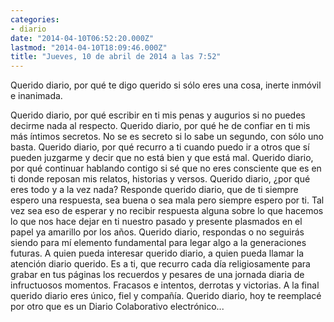 ```yaml
---
categories:
- diario
date: "2014-04-10T06:52:20.000Z"
lastmod: "2014-04-10T18:09:46.000Z"
title: "Jueves, 10 de abril de 2014 a las 7:52"
---
```


Querido diario, por qué te digo querido si sólo eres una cosa, inerte inmóvil e inanimada.

Querido diario, por qué escribir en ti mis penas y augurios si no puedes decirme nada al respecto.
Querido diario, por qué he de confiar en ti mis más íntimos secretos.
No se es secreto si lo sabe un segundo, con sólo uno basta.
Querido diario, por qué recurro a ti cuando puedo ir a otros que sí pueden juzgarme y decir que no está bien y que está mal.
Querido diario, por qué continuar hablando contigo si sé que no eres consciente que es en ti donde reposan mis relatos, historias y versos.
Querido diario, ¿por qué eres todo y a la vez nada?
Responde querido diario, que de ti siempre espero una respuesta, sea buena o sea mala pero siempre espero por ti.
Tal vez sea eso de esperar y no recibir respuesta alguna sobre lo que hacemos lo que nos hace dejar en ti nuestro pasado y presente plasmados en el papel ya amarillo por los años.
Querido diario, respondas o no seguirás siendo para mí elemento fundamental para legar algo a la generaciones futuras.
A quien pueda interesar querido diario, a quien pueda llamar la atención diario querido.
Es a ti, que recurro cada día religiosamente para grabar en tus páginas los recuerdos y pesares de una jornada diaria de infructuosos momentos.
Fracasos e intentos, derrotas y victorias.
A la final querido diario eres único, fiel y compañía.
Querido diario, hoy te reemplacé por otro que es un Diario Colaborativo electrónico...